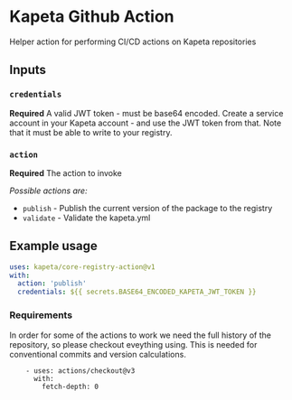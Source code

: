 # Kapeta Github Action

Helper action for performing CI/CD actions on Kapeta repositories

## Inputs

### `credentials`
**Required** A valid JWT token - must be base64 encoded. Create a service account in your Kapeta account - and use the JWT token from that. Note that it must be able to write to your registry.

### `action`
**Required** The action to invoke

_Possible actions are:_
- `publish` - Publish the current version of the package to the registry
- `validate` - Validate the kapeta.yml

## Example usage

```yaml
uses: kapeta/core-registry-action@v1
with:
  action: 'publish'
  credentials: ${{ secrets.BASE64_ENCODED_KAPETA_JWT_TOKEN }}
```

### Requirements

In order for some of the actions to work we need the full history of the repository, so
please checkout eveything using. This is needed for conventional commits and version calculations.
```
    - uses: actions/checkout@v3
      with:
        fetch-depth: 0
``` 
